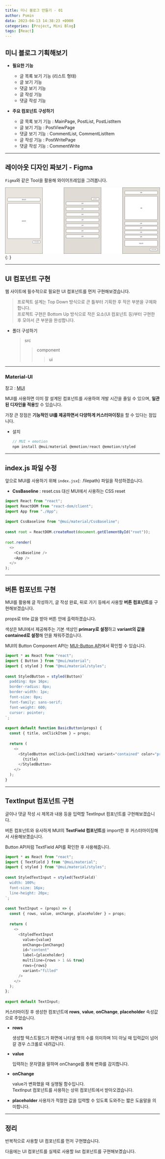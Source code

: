 ```yaml
---
title: 미니 블로그 만들기 - 01
author: Psmin
data: 2023-04-13 14:38:23 +0900
categories: [Project, Mini Blog]
tags: [React]
---
```


## 미니 블로그 기획해보기

- **필요한 기능**

  - 글 목록 보기 기능 (리스트 형태)
  - 글 보기 기능
  - 댓글 보기 기능
  - 글 작성 기능
  - 댓글 작성 기능

- **주요 컴포넌트 구성하기**

  - 글 목록 보기 기능 : MainPage, PostList, PostListItem
  - 글 보기 기능 : PostViewPage
  - 댓글 보기 기능 : CommentList, CommentListItem
  - 글 작성 기능 : PostWritePage
  - 댓글 작성 기능 : CommentWrite

---

## 레이아웃 디자인 짜보기 - Figma

`Figma`와 같은 Tool을 활용해 와이어프레임을 그려봅니다.

![mini-blog](/assets/img/mini-blog.png){: }

---

## UI 컴포넌트 구현

웹 사이트에 필수적으로 필요한 UI 컴포넌트를 먼저 구현해보겠습니다.

> 프로젝트 설계는 Top Down 방식으로 큰 틀부터 기획한 후 작은 부분을 구체화합니다.  
> 프로젝트 구현은 Bottom Up 방식으로 작은 요소(UI 컴포넌트 등)부터 구현한 후 모아서 큰 부분을 완성합니다.

- 폴더 구성하기

  > src
  >
  > > component
  > >
  > > > ui

---

### Material-UI

참고 : [MUI](https://psmin1994.github.io/posts/material-ui/)

MUI를 사용하면 이미 잘 설계된 컴포넌트를 사용하여 개발 시간을 줄일 수 있으며, **일관된 디자인을 적용**할 수 있습니다.

가장 큰 장점은 **기능적인 UI를 제공하면서 다양하게 커스터마이징**을 할 수 있다는 점입니다.

- 설치

  ```js
  // MUI + emotion
  npm install @mui/material @emotion/react @emotion/styled
  ```

---

## index.js 파일 수정

앞으로 MUI를 사용하기 위해 `index.jsx`{: .filepath} 파일을 작성하겠습니다.

- **CssBaseline** : reset.css 대신 MUI에서 사용하는 CSS reset

```js
import React from "react";
import ReactDOM from "react-dom/client";
import App from "./App";

import CssBaseline from "@mui/material/CssBaseline";

const root = ReactDOM.createRoot(document.getElementById("root"));

root.render(
  <>
    <CssBaseline />
    <App />
  </>
);
```

---

## 버튼 컴포넌트 구현

MUI를 활용해 글 작성하기, 글 작성 완료, 뒤로 가기 등에서 사용할 **버튼 컴포넌트**를 구현해보겠습니다.

props로 title 값을 받아 버튼 안에 출력하겠습니다.

색상은 MUI에서 제공해주는 기본 색상인 **primary로 설정**하고 **variant의 값을 contained로 설정**해 안을 채워주겠습니다.

MUI의 Button Component API는 [MUI-Button API](https://mui.com/material-ui/api/button/)에서 확인할 수 있습니다.

```js
import * as React from "react";
import { Button } from "@mui/material";
import { styled } from "@mui/material/styles";

const StyledButton = styled(Button)`
  padding: 8px 16px;
  border-radius: 8px;
  border-width: 1px;
  font-size: 8px;
  font-family: sans-serif;
  font-weight: 600;
  cursor: pointer;
`;

export default function BasicButton(props) {
  const { title, onClickItem } = props;

  return (
    <>
      <StyledButton onClick={onClickItem} variant="contained" color="primary">
        {title}
      </StyledButton>
    </>
  );
}
```

---

## TextInput 컴포넌트 구현

글이나 댓글 작성 시 제목과 내용 등을 입력할 TextInput 컴포넌트를 구현해보겠습니다.

버튼 컴포넌트와 유사하게 MUI의 **TextField 컴포넌트**를 import한 후 커스터마이징해서 사용해보곘습니다.

Button API처럼 TextField API를 확인한 후 사용해줍니다.

```js
import * as React from "react";
import { TextField } from "@mui/material";
import { styled } from "@mui/material/styles";

const StyledTextInput = styled(TextField)`
  width: 100%;
  font-size: 16px;
  line-height: 20px;
`;

const TextInput = (props) => {
  const { rows, value, onChange, placeholder } = props;

  return (
    <>
      <StyledTextInput
        value={value}
        onChange={onChange}
        id="content"
        label={placeholder}
        multiline={rows > 1 && true}
        rows={rows}
        variant="filled"
      />
    </>
  );
};

export default TextInput;
```

커스터마이징 후 생성한 컴포넌트에 **rows**, **value**, **onChange**, **placeholder** 속성값으로 주었습니다.

- **rows**

  생성할 텍스트필드가 화면에 나타낼 행의 수를 의미하며 1이 아닐 때 입력값이 넘어갈 경우 스크롤로 내려갑니다.

- **value**

  입력하는 문자열을 말하며 onChange를 통해 변화를 감지합니다.

- **onChange**

  value가 변화했을 때 실행될 함수입니다.  
  TextInput 컴포넌트를 사용하는 상위 컴포넌트에서 받아오겠습니다.

- **placeholder**
  사용자가 적절한 값을 입력할 수 있도록 도와주는 짧은 도움말을 의미합니다.

---

## 정리

반복적으로 사용할 UI 컴포넌트를 먼저 구현했습니다.

다음에는 UI 컴포넌트를 실제로 사용할 list 컴포넌트를 구현해보곘습니다.
